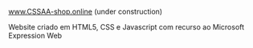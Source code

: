 www.CSSAA-shop.online (under construction)

Website criado em HTML5, CSS e Javascript com recurso ao Microsoft Expression Web
